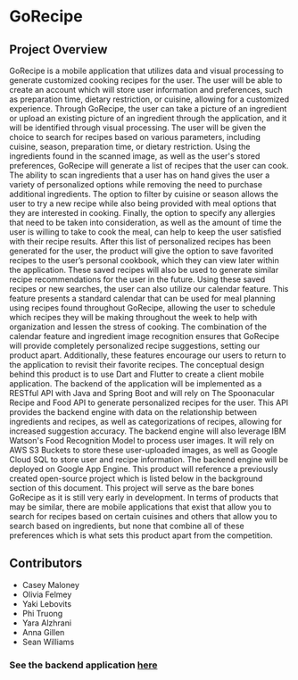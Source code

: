 # GoRecipe

## Project Overview 

GoRecipe is a mobile application that utilizes data and visual processing to generate customized cooking recipes for the user. The user will be able to create an account which will store user information and preferences, such as preparation time, dietary restriction, or cuisine, allowing for a customized experience. Through GoRecipe, the user can take a picture of an ingredient or upload an existing picture of an ingredient through the application, and it will be identified through visual processing. The user will be given the choice to search for recipes based on various parameters, including cuisine, season, preparation time, or dietary restriction. Using the ingredients found in the scanned image, as well as the user's stored preferences, GoRecipe will generate a list of recipes that the user can cook. The ability to scan ingredients that a user has on hand gives the user a variety of personalized options while removing the need to purchase additional ingredients. The option to filter by cuisine or season allows the user to try a new recipe while also being provided with meal options that they are interested in cooking. Finally, the option to specify any allergies that need to be taken into consideration, as well as the amount of time the user is willing to take to cook the meal, can help to keep the user satisfied with their recipe results. After this list of personalized recipes has been generated for the user, the product will give the option to save favorited recipes to the user’s personal cookbook, which they can view later within the application. These saved recipes will also be used to generate similar recipe recommendations for the user in the future. Using these saved recipes or new searches, the user can also utilize our calendar feature. This feature presents a standard calendar that can be used for meal planning using recipes found throughout GoRecipe, allowing the user to schedule which recipes they will be making throughout the week to help with organization and lessen the stress of cooking. The combination of the calendar feature and ingredient image recognition ensures that GoRecipe will provide completely personalized recipe suggestions, setting our product apart. Additionally, these features encourage our users to return to the application to revisit their favorite recipes. The conceptual design behind this product is to use Dart and Flutter to create a client mobile application. The backend of the application will be implemented as a RESTful API with Java and Spring Boot and will rely on The Spoonacular Recipe and Food API to generate personalized recipes for the user. This API provides the backend engine with data on the relationship between ingredients and recipes, as well as categorizations of recipes, allowing for increased suggestion accuracy. The backend engine will also leverage IBM Watson's Food Recognition Model to process user images. It will rely on AWS S3 Buckets to store these user-uploaded images, as well as Google Cloud SQL to store user and recipe information. The backend engine will be deployed on Google App Engine. This product will reference a previously created open-source project which is listed below in the background section of this document. This project will serve as the bare bones GoRecipe as it is still very early in development. In terms of products that may be similar, there are mobile applications that exist that allow you to search for recipes based on certain cuisines and others that allow you to search based on ingredients, but none that combine all of these preferences which is what sets this product apart from the competition. 


## Contributors 

- Casey Maloney 
- Olivia Felmey 
- Yaki Lebovits 
- Phi Truong 
- Yara Alzhrani 
- Anna Gillen 
- Sean Williams

### See the backend application [here](https://github.com/Capstone-Projects-2022-Spring/gorecipecore)
